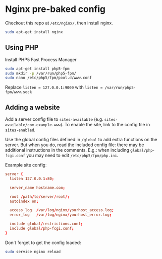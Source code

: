 Nginx pre-baked config
======================

Checkout this repo at `/etc/nginx/`, then install nginx.

```bash
sudo apt-get install nginx
```

Using PHP
---------

Install PHP5 Fast Process Manager

```bash
sudo apt-get install php5-fpm
sudo mkdir -p /var/run/php5-fpm/
sudo nano /etc/php5/fpm/pool.d/www.conf
```

Replace `listen = 127.0.0.1:9000` with `listen = /var/run/php5-fpm/www.sock`

Adding a website
----------------

Add a server config file to `sites-available` (e.g. `sites-available/com.example.www`). To enable the site, link to the config file in `sites-enabled`.

Use the global config files defined in `/global` to add extra functions on the server. 
But when you do, read the included config file: there may be additional instructions in the comments.
E.g.: when including `global/php-fcgi.conf` you may need to edit `/etc/php5/fpm/php.ini`.

Example site config:
```conf
server {
  listen 127.0.0.1:80;

  server_name hostname.com;

  root /path/to/server/root/;
  autoindex on;

  access_log  /var/log/nginx/yourhost_access.log;
  error_log   /var/log/nginx/yourhost_error.log;

  include global/restrictions.conf;
  include global/php-fcgi.conf;
}
```

Don't forget to get the config loaded:
```bash
sudo service nginx reload
```
